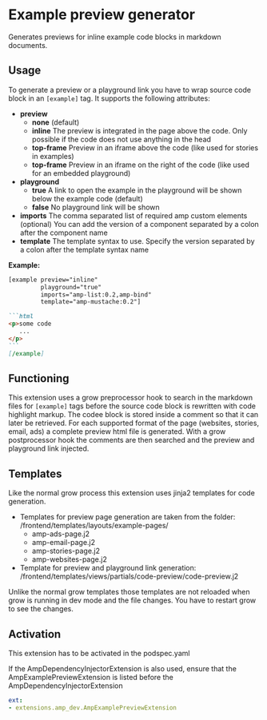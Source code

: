 # Example preview generator

Generates previews for inline example code blocks in markdown documents.


## Usage

To generate a preview or a playground link you have to wrap source code block in an `[example]` tag.
It supports the following attributes:
 * **preview**
   * **none** (default)
   * **inline** The preview is integrated in the page above the code. 
     Only possible if the code does not use anything in the head
   * **top-frame** Preview in an iframe above the code (like used for stories in examples)
   * **top-frame** Preview in an iframe on the right of the code (like used for an embedded playground)
 * **playground**
   * **true** A link to open the example in the playground will be shown below the example code (default)
   * **false** No playground link will be shown
 * **imports** The comma separated list of required amp custom elements (optional)
   You can add the version of a component separated by a colon after the component name
 * **template** The template syntax to use. Specify the version separated by a colon after the template syntax name


**Example:**

````markdown
[example preview="inline"
         playground="true"
         imports="amp-list:0.2,amp-bind"
         template="amp-mustache:0.2"]

```html
<p>some code
   ...
</p>
```        
[/example]
````


## Functioning

This extension uses a grow preprocessor hook to search in the markdown files for `[example]` tags 
before the source code block is rewritten with code highlight markup.
The codee block is stored inside a comment so that it can later be retrieved.
For each supported format of the page (websites, stories, email, ads) a complete preview html file is generated.
With a grow postprocessor hook the comments are then searched and the preview and playground link injected.


## Templates

Like the normal grow process this extension uses jinja2 templates for code generation.

 * Templates for preview page generation are taken from the folder:
   /frontend/templates/layouts/example-pages/
   * amp-ads-page.j2
   * amp-email-page.j2
   * amp-stories-page.j2
   * amp-websites-page.j2
 * Template for preview and playground link generation:
   /frontend/templates/views/partials/code-preview/code-preview.j2

Unlike the normal grow templates those templates are not reloaded when grow is running
in dev mode and the file changes.
You have to restart grow to see the changes.


## Activation

This extension has to be activated in the podspec.yaml

If the AmpDependencyInjectorExtension is also used, ensure that the AmpExamplePreviewExtension
is listed before the AmpDependencyInjectorExtension

```yaml
ext:
- extensions.amp_dev.AmpExamplePreviewExtension
```
